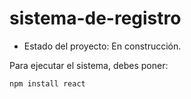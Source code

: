 # sistema-de-registro

- Estado del proyecto: En construcción.

Para ejecutar el sistema, debes poner:

```npm install react```
